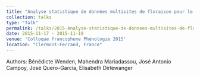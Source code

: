 ```yaml
---
title: "Analyse statistique de données multisites de floraison pour le cerisier doux"
collection: talks
type: "Talk"
permalink: /talks/2015-Analyse-statistique-de-donnees-multisites-de-floraison-pour-le-cerisier-doux
date: 2015-11-17 - 2015-11-19
venue: 'Colloque francophone Phénologie 2015'
location: "Clermont-Ferrand, France"
---
```

Authors: Bénédicte Wenden, Mahendra Mariadassou, José Antonio Campoy, José Quero-Garcia, Elisabeth Dirlewanger
